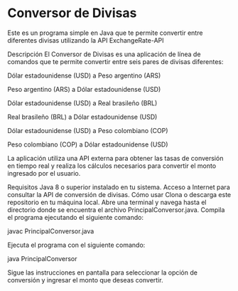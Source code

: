 # Conversor de Divisas
<link rel="stylesheet" href="https://cdnjs.cloudflare.com/ajax/libs/font-awesome/6.0.0-beta3/css/all.min.css">

Este es un programa simple en Java que te permite convertir entre diferentes divisas utilizando la API ExchangeRate-API

Descripción
El Conversor de Divisas es una aplicación de línea de comandos que te permite convertir entre seis pares de divisas diferentes:

Dólar estadounidense (USD) a Peso argentino (ARS)

Peso argentino (ARS) a Dólar estadounidense (USD)

Dólar estadounidense (USD) a Real brasileño (BRL)

Real brasileño (BRL) a Dólar estadounidense (USD)

Dólar estadounidense (USD) a Peso colombiano (COP)

Peso colombiano (COP) a Dólar estadounidense (USD)

La aplicación utiliza una API externa para obtener las tasas de conversión en tiempo real y realiza los cálculos necesarios para convertir el monto ingresado por el usuario.

Requisitos
Java 8 o superior instalado en tu sistema.
Acceso a Internet para consultar la API de conversión de divisas.
Cómo usar
Clona o descarga este repositorio en tu máquina local.
Abre una terminal y navega hasta el directorio donde se encuentra el archivo PrincipalConversor.java.
Compila el programa ejecutando el siguiente comando:

<i class="fab fa-github"></i> javac PrincipalConversor.java

Ejecuta el programa con el siguiente comando:

<i class="fab fa-github"></i>java PrincipalConversor

Sigue las instrucciones en pantalla para seleccionar la opción de conversión y ingresar el monto que deseas convertir.
